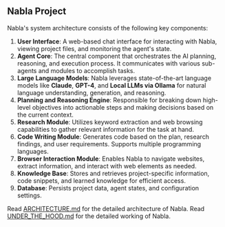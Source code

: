 ## Nabla Project

Nabla's system architecture consists of the following key components:

1. **User Interface**: A web-based chat interface for interacting with Nabla, viewing project files, and monitoring the agent's state.
2. **Agent Core**: The central component that orchestrates the AI planning, reasoning, and execution process. It communicates with various sub-agents and modules to accomplish tasks.
3. **Large Language Models**: Nabla leverages state-of-the-art language models like **Claude**, **GPT-4**, and **Local LLMs via Ollama** for natural language understanding, generation, and reasoning.
4. **Planning and Reasoning Engine**: Responsible for breaking down high-level objectives into actionable steps and making decisions based on the current context.
5. **Research Module**: Utilizes keyword extraction and web browsing capabilities to gather relevant information for the task at hand.
6. **Code Writing Module**: Generates code based on the plan, research findings, and user requirements. Supports multiple programming languages.
7. **Browser Interaction Module**: Enables Nabla to navigate websites, extract information, and interact with web elements as needed.
8. **Knowledge Base**: Stores and retrieves project-specific information, code snippets, and learned knowledge for efficient access.
9. **Database**: Persists project data, agent states, and configuration settings.

Read [ARCHITECTURE.md](https://github.com/nya32/nabla/Docs/architecture/ARCHITECTURE.md) for the detailed architecture of Nabla.
Read [UNDER_THE_HOOD.md](https://github.com/nya32/nabla/Docs/architecture/UNDER_THE_HOOD.md) for the detailed working of Nabla.
